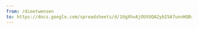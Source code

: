 ```yaml
---
from: /dieetwensen
to: https://docs.google.com/spreadsheets/d/1UgXhvAjOUVUQA2ybI5A7unnHQBr_1lIKE5M30qj3Rck/edit?gid=0#gid=0
---
```

